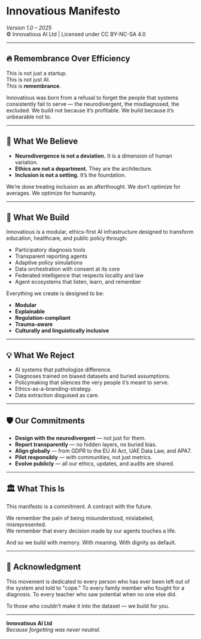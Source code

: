 # Innovatious Manifesto  
*Version 1.0 – 2025*  
© Innovatious AI Ltd | Licensed under CC BY-NC-SA 4.0

---

## 🔥 Remembrance Over Efficiency

This is not just a startup.  
This is not just AI.  
This is **remembrance**.

Innovatious was born from a refusal to forget the people that systems consistently fail to serve — the neurodivergent, the misdiagnosed, the excluded. We build not because it’s profitable. We build because it’s unbearable not to.

---

## 🧠 What We Believe

- **Neurodivergence is not a deviation.** It is a dimension of human variation.
- **Ethics are not a department.** They are the architecture.
- **Inclusion is not a setting.** It’s the foundation.

We’re done treating inclusion as an afterthought. We don’t optimize for averages. We optimize for humanity.

---

## 🧩 What We Build

Innovatious is a modular, ethics-first AI infrastructure designed to transform education, healthcare, and public policy through:

- Participatory diagnosis tools  
- Transparent reporting agents  
- Adaptive policy simulations  
- Data orchestration with consent at its core  
- Federated intelligence that respects locality and law  
- Agent ecosystems that listen, learn, and remember  

Everything we create is designed to be:
- **Modular**
- **Explainable**
- **Regulation-compliant**
- **Trauma-aware**
- **Culturally and linguistically inclusive**

---

## 💡 What We Reject

- AI systems that pathologize difference.
- Diagnoses trained on biased datasets and buried assumptions.
- Policymaking that silences the very people it’s meant to serve.
- Ethics-as-a-branding-strategy.
- Data extraction disguised as care.

---

## 🛡 Our Commitments

- **Design with the neurodivergent** — not just for them.
- **Report transparently** — no hidden layers, no buried bias.
- **Align globally** — from GDPR to the EU AI Act, UAE Data Law, and APA7.
- **Pilot responsibly** — with communities, not just metrics.
- **Evolve publicly** — all our ethics, updates, and audits are shared.

---

## 🏛 What This Is

This manifesto is a commitment. A contract with the future.

We remember the pain of being misunderstood, mislabeled, misrepresented.  
We remember that every decision made by our agents touches a life.

And so we build with memory. With meaning. With dignity as default.

---

## 🙏 Acknowledgment

This movement is dedicated to every person who has ever been left out of the system and told to "cope." To every family member who fought for a diagnosis. To every teacher who saw potential when no one else did.

To those who couldn’t make it into the dataset — we build for you.

---

**Innovatious AI Ltd**  
*Because forgetting was never neutral.*  
